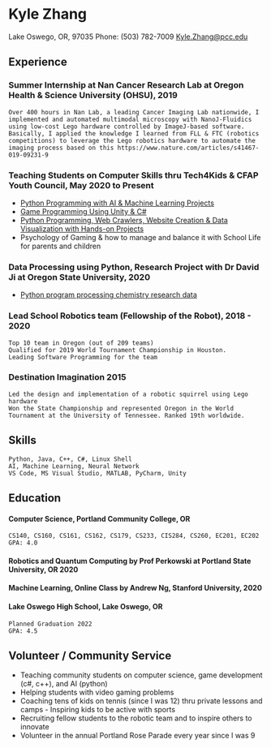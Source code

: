 # Kyle Zhang
Lake Oswego, OR, 97035 Phone: (503) 782-7009
Kyle.Zhang@pcc.edu 

## Experience
### Summer Internship at Nan Cancer Research Lab at Oregon Health & Science University (OHSU), 2019

    Over 400 hours in Nan Lab, a leading Cancer Imaging Lab nationwide, I implemented and automated multimodal microscopy with NanoJ-Fluidics using low-cost Lego hardware controlled by ImageJ-based software.
    Basically, I applied the knowledge I learned from FLL & FTC (robotics competitions) to leverage the Lego robotics hardware to automate the imaging process based on this https://www.nature.com/articles/s41467-019-09231-9

### Teaching Students on Computer Skills thru Tech4Kids & CFAP Youth Council, May 2020 to Present
* [Python Programming with AI & Machine Learning Projects](https://github.com/RiptideStar/AI_Python)
* [Game Programming Using Unity & C#](https://github.com/RiptideStar/SpaceRocks-2.0)
* [Python Programming, Web Crawlers, Website Creation & Data Visualization with Hands-on Projects](https://github.com/RiptideStar/Python)
* Psychology of Gaming & how to manage and balance it with School Life for parents and children

### Data Processing using Python, Research Project with Dr David Ji at Oregon State University, 2020
* [Python program processing chemistry research data](https://github.com/RiptideStar/PythonCodeForOSU)
	
### Lead School Robotics team (Fellowship of the Robot), 2018 - 2020
    Top 10 team in Oregon (out of 209 teams)
    Qualified for 2019 World Tournament Championship in Houston.
    Leading Software Programming for the team

### Destination Imagination 2015
    Led the design and implementation of a robotic squirrel using Lego hardware 
    Won the State Championship and represented Oregon in the World Tournament at the University of Tennessee. Ranked 19th worldwide.

## Skills
    Python, Java, C++, C#, Linux Shell
    AI, Machine Learning, Neural Network
    VS Code, MS Visual Studio, MATLAB, PyCharm, Unity

## Education

#### Computer Science, Portland Community College, OR
    CS140, CS160, CS161, CS162, CS179, CS233, CIS284, CS260, EC201, EC202
    GPA: 4.0
#### Robotics and Quantum Computing by Prof Perkowski at Portland State University, OR 2020
#### Machine Learning, Online Class by Andrew Ng, Stanford University, 2020
#### Lake Oswego High School, Lake Oswego, OR
    Planned Graduation 2022
    GPA: 4.5
	
## Volunteer / Community Service
* Teaching community students on computer science, game development (c#, c++), and AI (python) 
* Helping students with video gaming problems
* Coaching tens of kids on tennis (since I was 12) thru private lessons and camps - Inspiring kids to be active with sports
* Recruiting fellow students to the robotic team and to inspire others to innovate 
* Volunteer in the annual Portland Rose Parade every year since I was 9